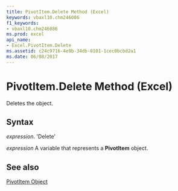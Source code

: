 ```yaml
---
title: PivotItem.Delete Method (Excel)
keywords: vbaxl10.chm246086
f1_keywords:
- vbaxl10.chm246086
ms.prod: excel
api_name:
- Excel.PivotItem.Delete
ms.assetid: c24c9716-4e9b-34db-8101-1cec0bcbd2a1
ms.date: 06/08/2017
---
```



# PivotItem.Delete Method (Excel)

Deletes the object.


## Syntax

 _expression_. 'Delete'

 _expression_ A variable that represents a **PivotItem** object.


## See also


[PivotItem Object](Excel.PivotItem.md)

